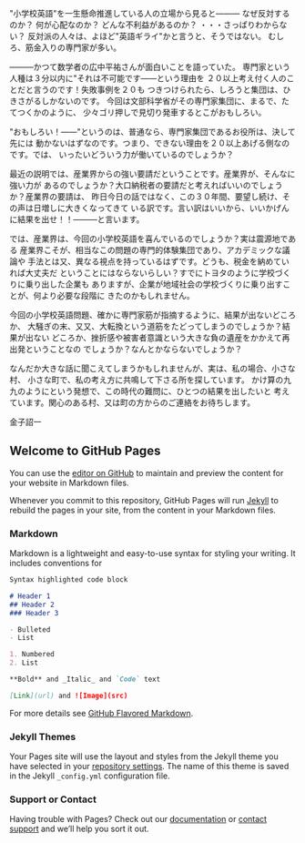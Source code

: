 "小学校英語"を一生懸命推進している人の立場から見ると―――
なぜ反対するのか？
何が心配なのか？
どんな不利益があるのか？
・・・さっぱりわからない？
反対派の人々は、よほど"英語ギライ"かと言うと、そうではない。
むしろ、筋金入りの専門家が多い。

―――かつて数学者の広中平祐さんが面白いことを語っていた。 専門家という人種は３分以内に"それは不可能です――という理由を ２０以上考え付く人のことだと言うのです！失敗事例を２０も つきつけられたら、しろうと集団は、ひきさがるしかないのです。 今回は文部科学省がその専門家集団に、まるで、たてつくかのように、 少々ゴリ押しで見切り発車するとこがおもしろい。 

"おもしろい！――"というのは、普通なら、専門家集団であるお役所は、決して先には 動かないはずなのです。つまり、できない理由を２０以上あげる側なのです。では、 いったいどういう力が働いているのでしょうか？ 

最近の説明では、産業界からの強い要請だということです。産業界が、そんなに強い力が あるのでしょうか？大口納税者の要請だと考えればいいのでしょうか？産業界の要請は、 昨日今日の話ではなく、この３０年間、要望し続け、その声は日増しに大きくなってきて いる訳です。言い訳はいいから、いいかげんに結果を出せ！！―――と言います。 

では、産業界は、今回の小学校英語を喜んでいるのでしょうか？実は震源地である 産業界こそが、相当なこの問題の専門的体験集団であり、アカデミックな議論や 手法とは又、異なる視点を持っているはずです。どうも、税金を納めていれば大丈夫だ ということにはならないらしい？すでにトヨタのように学校づくりに乗り出した企業も ありますが、企業が地域社会の学校づくりに乗り出すことが、何より必要な段階に きたのかもしれません。 

今回の小学校英語問題、確かに専門家筋が指摘するように、結果が出ないどころか、 大騒ぎの末、又又、大転換という道筋をたどってしまうのでしょうか？結果が出ない どころか、挫折感や被害者意識という大きな負の遺産をかかえて再出発ということなの でしょうか？なんとかならないでしょうか？ 

なんだか大きな話に聞こえてしまうかもしれませんが、実は、私の場合、小さな村、 小さな町で、私の考え方に共鳴して下さる所を探しています。 かけ算の九九のようにという発想で、この時代の難問に、ひとつの結果を出したいと 考えています。関心のある村、又は町の方からのご連絡をお待ちします。 


金子詔一



## Welcome to GitHub Pages

You can use the [editor on GitHub](https://github.com/wendtbw/gh-pages/edit/master/index.md) to maintain and preview the content for your website in Markdown files.

Whenever you commit to this repository, GitHub Pages will run [Jekyll](https://jekyllrb.com/) to rebuild the pages in your site, from the content in your Markdown files.

### Markdown

Markdown is a lightweight and easy-to-use syntax for styling your writing. It includes conventions for

```markdown
Syntax highlighted code block

# Header 1
## Header 2
### Header 3

- Bulleted
- List

1. Numbered
2. List

**Bold** and _Italic_ and `Code` text

[Link](url) and ![Image](src)
```

For more details see [GitHub Flavored Markdown](https://guides.github.com/features/mastering-markdown/).

### Jekyll Themes

Your Pages site will use the layout and styles from the Jekyll theme you have selected in your [repository settings](https://github.com/wendtbw/gh-pages/settings). The name of this theme is saved in the Jekyll `_config.yml` configuration file.

### Support or Contact

Having trouble with Pages? Check out our [documentation](https://help.github.com/categories/github-pages-basics/) or [contact support](https://github.com/contact) and we’ll help you sort it out.
